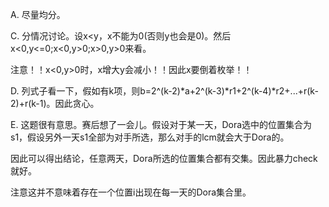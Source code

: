 A. 尽量均分。

C. 分情况讨论。设x<y，x不能为0(否则y也会是0)。然后x<0,y<=0;x<0,y>0;x>0,y>0来看。

   注意！！x<0,y>0时，x增大y会减小！！因此x要倒着枚举！！
   
D. 列式子看一下，假如有k项，则b=2^(k-2)*a+2^(k-3)*r1+2^(k-4)*r2+...+r(k-2)+r(k-1)。因此贪心。

E. 这题很有意思。赛后想了一会儿。假设对于某一天，Dora选中的位置集合为s1，假设另外一天s1全部为对手所选，那么对手的lcm就会大于Dora的。

   因此可以得出结论，任意两天，Dora所选的位置集合都有交集。因此暴力check就好。
   
   注意这并不意味着存在一个位置i出现在每一天的Dora集合里。
